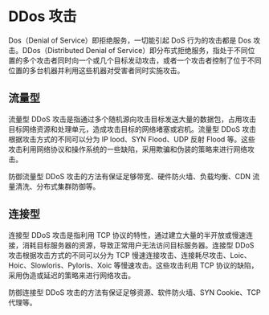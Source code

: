 # DDos 攻击

Dos（Denial of Service）即拒绝服务，一切能引起 DoS 行为的攻击都是 Dos 攻击。DDos（Distributed Denial of Service）即分布式拒绝服务，指处于不同位置的多个攻击者同时向一个或几个目标发动攻击，或者一个攻击者控制了位于不同位置的多台机器并利用这些机器对受害者同时实施攻击。


## 流量型

流量型 DDoS 攻击是指通过多个随机源向攻击目标发送大量的数据包，占用攻击目标网络资源和处理单元，造成攻击目标的网络堵塞或宕机。流量型 DDoS 攻击根据攻击方式的不同可以分为 IP lood、SYN Flood、UDP 反射 Flood 等。这些攻击利用网络协议和操作系统的一些缺陷，采用欺骗和伪装的策略来进行网络攻击。

防御流量型 DDoS 攻击的方法有保证足够带宽、硬件防火墙、负载均衡、CDN 流量清洗、分布式集群防御等。

## 连接型

连接型 DDoS 攻击是指利用 TCP 协议的特性，通过建立大量的半开放或慢速连接，消耗目标服务器的资源，导致正常用户无法访问目标服务器。连接型 DDoS 攻击根据攻击方式的不同可以分为 TCP 慢速连接攻击、连接耗尽攻击、Loic、Hoic、Slowloris、Pyloris、Xoic 等慢速攻击。这些攻击利用 TCP 协议的缺陷，采用伪造或延迟的策略来进行网络攻击。

防御连接型 DDoS 攻击的方法有保证足够资源、软件防火墙、SYN Cookie、TCP 代理等。
